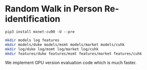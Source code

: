 # Random Walk in Person Re-identification

```
pip3 install mxnet-cu90 -U --pre
```

```bash
mkdir models log features
mkdir models/duke models/msmt models/market models/cuhk
mkdir log/duke log/msmt log/market log/cuhk
mkdir features/duke features/msmt features/market features/cuhk
```

We implement GPU version evaluation code which is much faster.